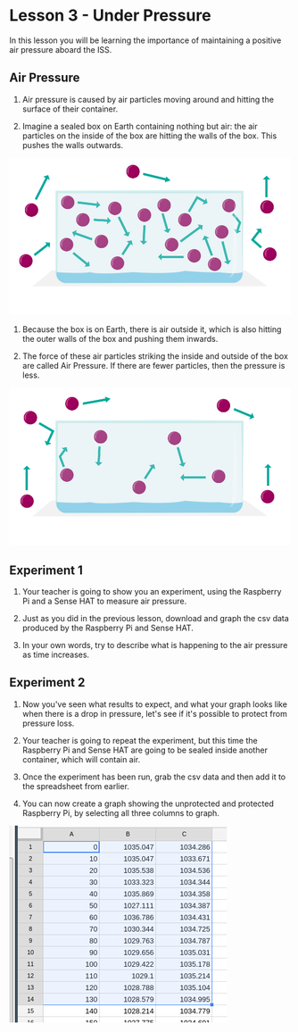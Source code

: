 # Lesson 3 - Under Pressure

In this lesson you will be learning the importance of maintaining a positive air pressure aboard the ISS.

## Air Pressure

1. Air pressure is caused by air particles moving around and hitting the surface of their container.

1. Imagine a sealed box on Earth containing nothing but air: the air particles on the inside of the box are hitting the walls of the box. This pushes the walls outwards.

![pressure](images/particles1.png)

1. Because the box is on Earth, there is air outside it, which is also hitting the outer walls of the box and pushing them inwards.

1. The force of these air particles striking the inside and outside of the box are called Air Pressure. If there are fewer particles, then the pressure is less.

![pressure](images/particles2.png)

## Experiment 1

1. Your teacher is going to show you an experiment, using the Raspberry Pi and a Sense HAT to measure air pressure.

1. Just as you did in the previous lesson, download and graph the csv data produced by the Raspberry Pi and Sense HAT.

1. In your own words, try to describe what is happening to the air pressure as time increases.
		
## Experiment 2

1. Now you've seen what results to expect, and what your graph looks like when there is a drop in pressure, let's see if it's possible to protect from pressure loss.

1. Your teacher is going to repeat the experiment, but this time the Raspberry Pi and Sense HAT are going to be sealed inside another container, which will contain air.

1. Once the experiment has been run, grab the csv data and then add it to the spreadsheet from earlier.

1. You can now create a graph showing the unprotected and protected Raspberry Pi, by selecting all three columns to graph.

![multi columns](images/multi.png)



